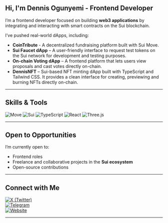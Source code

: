 
##  Hi, I'm Dennis Ogunyemi - Frontend Developer

I’m a frontend developer focused on building **web3 applications** by integrating and interacting with smart contracts on the Sui blockchain.

I’ve pushed real-world dApps, including:

- **CoinTribute** - A decentralized fundraising platform built with Sui Move. 
- **Sui Faucet dApp** – A user-friendly interface to request test tokens on the Sui network for development and testing purposes. 
- **On-chain Voting dApp** – A frontend platform that lets users view proposals and cast votes directly on-chain.
- **DennisNFT** – Sui-based NFT minting dApp built with TypeScript and Tailwind CSS. It provides a clean interface for creating, previewing and burning NFTs directly on-chain. 


---

##  Skills & Tools

![Move](https://img.shields.io/badge/Move-%234285F4?style=for-the-badge&logo=move&logoColor=white)
![Sui](https://img.shields.io/badge/Sui%20Blockchain-5D3FD3?style=for-the-badge&logo=sui&logoColor=white)
![TypeScript](https://img.shields.io/badge/TypeScript-3178C6?style=for-the-badge&logo=typescript&logoColor=white)
![React](https://img.shields.io/badge/React-61DAFB?style=for-the-badge&logo=react&logoColor=white)
![Three.js](https://img.shields.io/badge/Three.js-000000?style=for-the-badge&logo=three.js&logoColor=white)


---

##  Open to Opportunities

I’m currently open to:

-  Frontend roles  
-  Freelance and collaborative projects in the **Sui ecosystem**  
-  Open-source contributions  

---

##  Connect with Me
 
[![X (Twitter)](https://img.shields.io/badge/X-1DA1F2?style=for-the-badge&logo=twitter&logoColor=white)](https://x.com/dennis_icode)  
[![Telegram](https://img.shields.io/badge/Telegram-229ED9?style=for-the-badge&logo=telegram&logoColor=white)](https://t.me/dennis_sinnd)  
[![Website](https://img.shields.io/badge/Website-000000?style=for-the-badge&logo=About.me&logoColor=white)](https://www.dennispaul.xyz) 

---
